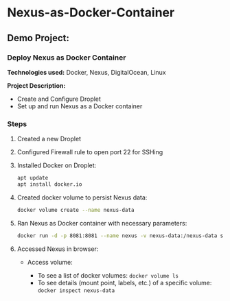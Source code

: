 # Nexus-as-Docker-Container

## Demo Project:

### Deploy Nexus as Docker Container

**Technologies used:** Docker, Nexus, DigitalOcean, Linux

**Project Description:**

- Create and Configure Droplet
- Set up and run Nexus as a Docker container


### Steps

1. Created a new Droplet
2. Configured Firewall rule to open port 22 for SSHing
3. Installed Docker on Droplet:

   ```bash
   apt update
   apt install docker.io
   ```

4. Created docker volume to persist Nexus data:

   ```bash
   docker volume create --name nexus-data
   ```

5. Ran Nexus as Docker container with necessary parameters:

   ```bash
   docker run -d -p 8081:8081 --name nexus -v nexus-data:/nexus-data sonatype/nexus3
   ```

6. Accessed Nexus in browser:

   - Access volume:
     
     - To see a list of docker volumes: `docker volume ls`
     - To see details (mount point, labels, etc.) of a specific volume: `docker inspect nexus-data`
```

